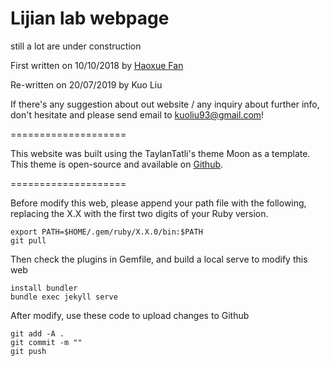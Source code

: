 # Lijian lab webpage
still a lot are under construction

First written on 10/10/2018 by [Haoxue Fan](https://github.com/jianlilab/jianlilab.github.io)

Re-written on 20/07/2019 by Kuo Liu

If there's any suggestion about out website / any inquiry about further info, don't hesitate and please send email to  kuoliu93@gmail.com!

====================

This website was built using the TaylanTatli's theme Moon as a template.  This theme is open-source and available on [Github](https://github.com/TaylanTatli/Moon.git).

====================

Before modify this web, please append your path file with the following, replacing the X.X with the first two digits of your Ruby version.

```
export PATH=$HOME/.gem/ruby/X.X.0/bin:$PATH
git pull
```

Then check the plugins in Gemfile, and build a local serve to modify this web

```
install bundler
bundle exec jekyll serve
```

After modify, use these code to upload changes to Github

```
git add -A .
git commit -m ""
git push
```
